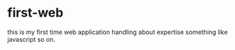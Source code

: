 # first-web
this is my first time web application handling about expertise something like javascript so on.

